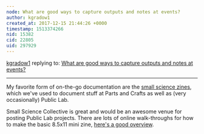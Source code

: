 ```yaml
---
node: What are good ways to capture outputs and notes at events? 
author: kgradow1
created_at: 2017-12-15 21:44:26 +0000
timestamp: 1513374266
nid: 15382
cid: 22805
uid: 297929
---
```




[kgradow1](../profile/kgradow1) replying to: [What are good ways to capture outputs and notes at events? ](../notes/stevie/12-15-2017/what-are-good-ways-to-capture-outputs-and-notes-at-events)

----
My favorite form of on-the-go documentation are the [small science zines](http://asyang.wixsite.com/small-science), which we've used to document stuff at Parts and Crafts as well as (very occasionally) Public Lab.  

Small Science Collective is great and would be an awesome venue for posting Public Lab projects. There are lots of online walk-throughs for how to make the basic 8.5x11 mini zine, [here's a good overview](http://3.bp.blogspot.com/-iFWeoetq-XQ/UeVHc9sbEFI/AAAAAAAAAxs/kPqVi8DlNHM/s1600/how+to.jpg). 